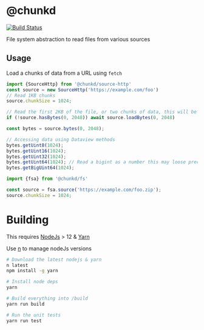 # @chunkd

[![Build Status](https://github.com/blacha/chunkd/workflows/Main/badge.svg)](https://github.com/blacha/chunkd/actions)


File system abstraction to read files from various sources

## Usage

Load a chunks of data from a URL using `fetch`

```typescript
import {SourceHttp} from '@chunkd/source-http'
const source = new SourceHttp('https://example.com/foo')
// Read 1KB chunks
source.chunkSize = 1024;

// Read the first 2KB of the file, or two chunks of data, this will be one HTTP Range requests
if (!source.hasBytes(0, 2048)) await source.loadBytes(0, 2048)

const bytes = source.bytes(0, 2048);

// Accessing data using Dataview methods
bytes.getUint8(1024);
bytes.getUint16(1024);
bytes.getUint32(1024);
bytes.getUint64(1024); // Read a bigint as a number this may loose precision
bytes.getBigUint64(1024);
```


```typescript
import {fsa} from '@chunkd/fs'

const source = fsa.source('https://example.com/foo.zip');
source.chunkSize = 1024;
```

# Building

This requires [NodeJs](https://nodejs.org/en/) > 12 & [Yarn](https://yarnpkg.com/en/)

Use [n](https://github.com/tj/n) to manage nodeJs versions

```bash
# Download the latest nodejs & yarn
n latest
npm install -g yarn

# Install node deps
yarn

# Build everything into /build
yarn run build

# Run the unit tests
yarn run test
```

